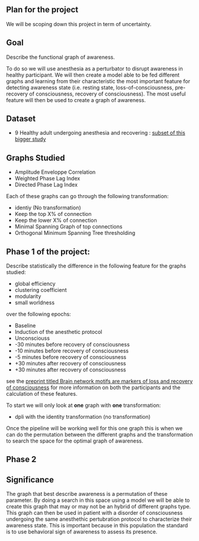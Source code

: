 ## Plan for the project
We will be scoping down this project in term of uncertainty.

## Goal
Describe the functional graph of awareness. 

To do so we will use anesthesia as a perturbator to disrupt awareness in healthy participant. We will then create a model able to be fed different graphs and learning from their characteristic the most important feature for detecting awareness state (i.e. resting state, loss-of-consciousness, pre-recovery of consciousness, recovery of consciousness). The most useful feature will then be used to create a graph of awareness.

## Dataset
- 9 Healthy adult undergoing anesthesia and recovering : [subset of this bigger study](https://pubmed-ncbi-nlm-nih-gov.proxy3.library.mcgill.ca/28638328/)

## Graphs Studied
- Amplitude Enveloppe Correlation
- Weighted Phase Lag Index
- Directed Phase Lag Index

Each of these graphs can go through the following transformation:
- identiy (No transformation)
- Keep the top X% of connection
- Keep the lower X% of connection
- Minimal Spanning Graph of top connections
- Orthogonal Minimum Spanning Tree thresholding

## Phase 1 of the project:
Describe statistically the difference in the following feature for the graphs studied:
- global efficiency
- clustering coefficient
- modularity
- small worldness

over the following epochs:
- Baseline
- Induction of the anesthetic protocol
- Unconsciouss
- -30 minutes before recovery of consciousness
- -10 minutes before recovery of consciousness
- -5 minutes before recovery of consciousness
- +30 minutes after recovery of consciousness
- +30 minutes after recovery of consciousness

see the [preprint titled Brain network motifs are markers of loss and recovery of consciousness](https://www.biorxiv.org/content/10.1101/2020.03.16.993659v1.full) for more information on both the participants and the calculation of these features.

To start we will only look at **one** graph with **one** transformation:
- dpli with the identity transformation (no transformation)

Once the pipeline will be working well for this one graph this is when we can do the permutation between the different graphs and the transformation to search the space for the optimal graph of awareness.

## Phase 2


## Significance
The graph that best describe awareness is a permutation of these parameter. By doing a search in this space using a model we will be able to create this graph that may or may not be an hybrid of different graphs type. This graph can then be used in patient with a disorder of consciousness undergoing the same anesthethic pertubration protocol to characterize their awareness state. This is important because in this population the standard is to use behavioral sign of awareness to assess its presence.
